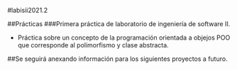 #labisii2021.2

##Prácticas 
###Primera práctica de laboratorio de ingeniería de software II.
- Práctica sobre un concepto de la programación orientada a objejos POO que corresponde al polimorfismo y clase abstracta.

##Se seguirá anexando información para los siguientes proyectos a futuro.
